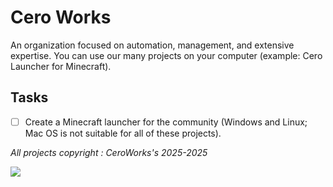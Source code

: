 # Cero Works

An organization focused on automation, management, and extensive expertise.
You can use our many projects on your computer (example: Cero Launcher for Minecraft).

## Tasks

- [ ] Create a Minecraft launcher for the community (Windows and Linux; Mac OS is not suitable for all of these projects).

*All projects copyright : CeroWorks's 2025-2025*
<p href="#"align="left"><img src="https://img.shields.io/badge/License-MIT-green.svg">

